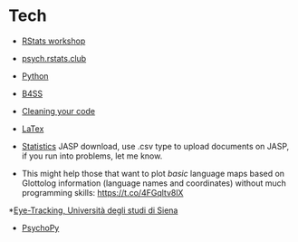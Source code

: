 # Tech
* [RStats workshop](https://r-openresearch-reproducibility.netlify.app/)

* [psych.rstats.club](https://t.co/vODDzqaBCm)

* [Python](https://ajstewartlang.github.io/open_intro_to_python/content.html)

* [B4SS](https://www.youtube.com/channel/UC7A52Cd3yl7zqLmsb_ucdog)

* [Cleaning your code](https://larremorelab.github.io/slides/)

* [LaTex](https://drive.google.com/file/d/1X7pp1FXT53Zk-VDWAXggUM7uWjd7VMouview?s=08)

* [Statistics](https://www.youtube.com/c/StatisticsofDOOM)
JASP download, use .csv type to upload documents on JASP, if you run into problems, let me know.


* This might help those that want to plot _basic_ language maps based on Glottolog information (language names and coordinates) without much programming skills: https://t.co/4FGqltv8lX


*[Eye-Tracking, Università degli studi di Siena](https://sites.google.comunisi.it/eyetrackinglab-eng/workshops)

* [PsychoPy](https://www.psychopy.org/)

